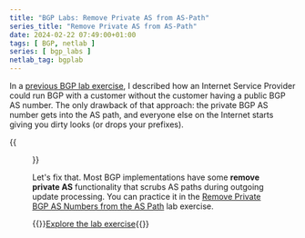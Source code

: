```yaml
---
title: "BGP Labs: Remove Private AS from AS-Path"
series_title: "Remove Private AS from AS-Path"
date: 2024-02-22 07:49:00+01:00
tags: [ BGP, netlab ]
series: [ bgp_labs ]
netlab_tag: bgplab
---
```

In a [previous BGP lab exercise](https://bgplabs.net/session/3-localas/), I described how an Internet Service Provider could run BGP with a customer without the customer having a public BGP AS number. The only drawback of that approach: the private BGP AS number gets into the AS path, and everyone else on the Internet starts giving you dirty looks (or drops your prefixes). 

{{<figure src="https://bgplabs.net/session/topology-removeprivate.png">}}

Let's fix that. Most BGP implementations have some **remove private AS** functionality that scrubs AS paths during outgoing update processing. You can practice it in the [Remove Private BGP AS Numbers from the AS Path](https://bgplabs.net/session/4-removeprivate/) lab exercise.

{{<jump>}}[Explore the lab exercise](https://bgplabs.net/session/4-removeprivate/){{</jump>}}
